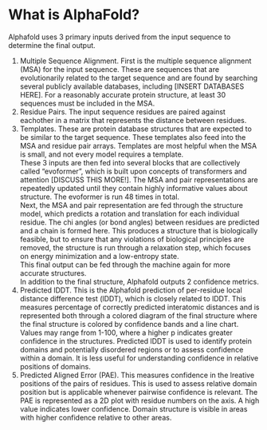 # What is AlphaFold?
Alphafold uses 3 primary inputs derived from the input sequence to determine the final output.  
1. Multiple Sequence Alignment. First is the multiple sequence alignment (MSA) for the input sequence. These are sequences that are evolutionarily related to the target sequence and are found by searching several publicly available databases, including [INSERT DATABASES HERE]. For a reasonably accurate protein structure, at least 30 sequences must be included in the MSA.  
2. Residue Pairs. The input sequence residues are paired against eachother in a matrix that represents the distance between residues.  
3. Templates. These are protein database structures that are expected to be similar to the target sequence. These templates also feed into the MSA and residue pair arrays. Templates are most helpful when the MSA is small, and not every model requires a template.  
These 3 inputs are then fed into several blocks that are collectively called “evoformer”, which is built upon concepts of transformers and attention [DISCUSS THIS MORE!]. The MSA and pair representations are repeatedly updated until they contain highly informative values about structure. The evoformer is run 48 times in total.  
Next, the MSA and pair representation are fed through the structure model, which predicts a rotation and translation for each individual residue. The chi angles (or bond angles) between residues are predicted and a chain is formed here. This produces a structure that is biologically feasible, but to ensure that any violations of biological principles are removed, the structure is run through a relaxation step, which focuses on energy minimization and a low-entropy state.  
This final output can be fed through the machine again for more accurate structures.  
In addition to the final structure, Alphafold outputs 2 confidence metrics.  
1. Predicted lDDT. This is the Alphafold prediction of per-residue local distance difference test (lDDT), which is closely related to lDDT. This measures percentage of correctly predicted interatomic distances and is represented both through a colored diagram of the final structure where the final structure is colored by confidence bands and a line chart. Values may range from 1-100, where a higher p indicates greater confidence in the structures. Predicted lDDT is used to identify protein domains and potentially disordered regions or to assess confidence within a domain. It is less useful for understanding confidence in relative positions of domains.  
2. Predicted Aligned Error (PAE). This measures confidence in the lreative positions of the pairs of residues. This is used to assess relative domain position but is applicable whenever pairwise confidence is relevant. The PAE is represented as a 2D plot with residue numbers on the axis. A high value indicates lower confidence. Domain structure is visible in areas with higher confidence relative to other areas.

